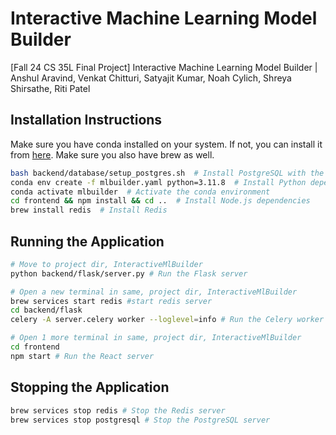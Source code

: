 # Interactive Machine Learning Model Builder
[Fall 24 CS 35L Final Project] Interactive Machine Learning Model Builder | Anshul Aravind, Venkat Chitturi, Satyajit Kumar, Noah Cylich, Shreya Shirsathe, Riti Patel

## Installation Instructions
Make sure you have conda installed on your system. If not, you can install it from [here](https://docs.conda.io/projects/conda/en/latest/index.html). Make sure you also have brew as well.
```bash
bash backend/database/setup_postgres.sh  # Install PostgreSQL with the necessary user information
conda env create -f mlbuilder.yaml python=3.11.8  # Install Python dependencies
conda activate mlbuilder  # Activate the conda environment
cd frontend && npm install && cd ..  # Install Node.js dependencies
brew install redis  # Install Redis
```
## Running the Application
```bash
# Move to project dir, InteractiveMlBuilder
python backend/flask/server.py # Run the Flask server

# Open a new terminal in same, project dir, InteractiveMlBuilder
brew services start redis #start redis server
cd backend/flask 
celery -A server.celery worker --loglevel=info # Run the Celery worker

# Open 1 more terminal in same, project dir, InteractiveMlBuilder
cd frontend
npm start # Run the React server
```

## Stopping the Application
```bash
brew services stop redis # Stop the Redis server
brew services stop postgresql # Stop the PostgreSQL server
```